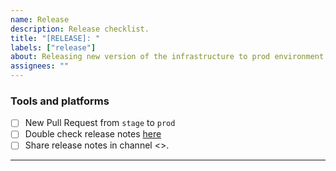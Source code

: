 ```yaml
---
name: Release
description: Release checklist.
title: "[RELEASE]: "
labels: ["release"]
about: Releasing new version of the infrastructure to prod environment.
assignees: ""
---
```


### **Tools and platforms**

- [ ] New Pull Request from `stage` to `prod`
- [ ] Double check release notes [here](https://github.com/airpr/ml-mesh/releases)
- [ ] Share release notes in channel <>.

---

